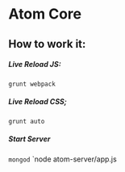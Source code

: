 # Atom Core

## How to work it:



##### Live Reload JS:

`grunt webpack`



##### Live Reload CSS;

`grunt auto`



##### Start Server

`mongod`
`node atom-server/app.js